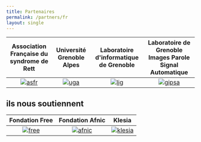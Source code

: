 ```yaml
---
title: Partenaires
permalink: /partners/fr
layout: single
---
```

Association Française du syndrome de Rett | Université Grenoble Alpes | Laboratoire d'informatique de Grenoble  | Laboratoire de Grenoble Images Parole Signal Automatique
:-------------------------:|:-------------------------:|:-------------------------:|:-------------------------:
<a href="https://afsr.fr/"><img src="../assets/images/afsrlogo.png" alt="asfr" ></a> | <a href="https://www.univ-grenoble-alpes.fr/"><img src="../assets/images/UGA.png" alt="uga" ></a> | <a href="https://www.liglab.fr/"><img src="../assets/images/lig.png" alt="lig" ></a> | <a href="http://www.gipsa-lab.fr/"><img src="../assets/images/Gipsa_Lab.png" alt="gipsa" ></a>

## ils nous soutiennent

 Fondation Free |  Fondation Afnic |  Klesia
:-------------------------:|:-------------------------:|:-------------------------:
<a href="https://www.fondation-free.fr/"><img src="../assets/images/free.jpg" alt="free" ></a> | <a href="https://www.fondation-afnic.fr/"><img src="../assets/images/afnic.jpg" alt="afnic" ></a> | <a href="https://www.klesia.fr/"><img src="../assets/images/klesia.jpg" alt="klesia" ></a>
